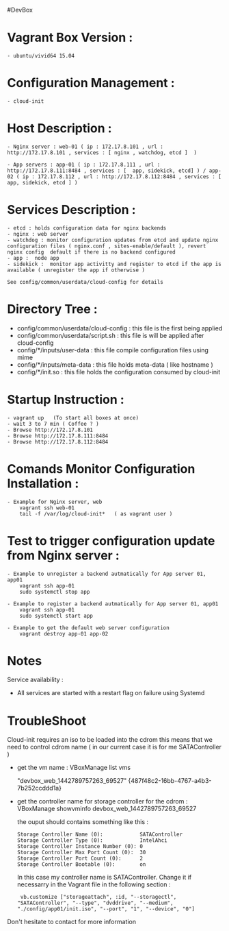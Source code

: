 #DevBox

# Vagrant Box Version : 

    - ubuntu/vivid64 15.04  

# Configuration Management : 

    - cloud-init

# Host Description :

    - Nginx server : web-01 ( ip : 172.17.8.101 , url : http://172.17.8.101 , services : [ nginx , watchdog, etcd ]  )

    - App servers : app-01 ( ip : 172.17.8.111 , url : http://172.17.8.111:8484 , services : [  app, sidekick, etcd] ) / app-02 ( ip : 172.17.8.112 , url : http://172.17.8.112:8484 , services : [  app, sidekick, etcd ] )

#  Services Description :

	- etcd : holds configuration data for nginx backends
	- nginx : web server
	- watchdog : monitor configuration updates from etcd and update nginx configuration files ( nginx.conf , sites-enable/default ), revert nginx config  default if there is no backend configured
	- app :  node app  
	- sidekick :  monitor app activitty and register to etcd if the app is available ( unregister the app if otherwise )

	See config/common/userdata/cloud-config for details 

#  Directory Tree :
  
   - config/common/userdata/cloud-config  : this file is the first being applied 
   - config/common/userdata/script.sh     : this file is will be applied after cloud-config 
   - config/*/inputs/user-data            : this file compile configuration files using mime 
   - config/*/inputs/meta-data            : this file holds meta-data ( like hostname )
   - config/*/init.so                     : this file holds the configuration consumed by cloud-init  

# Startup Instruction :
	
	- vagrant up   (To start all boxes at once)
	- wait 3 to 7 min ( Coffee ? )
	- Browse http://172.17.8.101 
	- Browse http://172.17.8.111:8484 
	- Browse http://172.17.8.112:8484 

# Comands Monitor Configuration Installation :
	
	- Example for Nginx server, web 
		vagrant ssh web-01
		tail -f /var/log/cloud-init*   ( as vagrant user )

# Test to trigger configuration update from Nginx server  :

	- Example to unregister a backend autmatically for App server 01, app01 
		vagrant ssh app-01 
		sudo systemctl stop app 

	- Example to register a backend autmatically for App server 01, app01 
		vagrant ssh app-01 
		sudo systemctl start app

	- Example to get the default web server configuration
		vagrant destroy app-01 app-02

	

# Notes 

Service availability : 
  - All services are started with a restart flag on failure using Systemd


# TroubleShoot 

  Cloud-init requires an iso to be loaded into the cdrom this means that we need to control cdrom name ( in our current case it is for me SATAController )

  - get the vm name : 
     VBoxManage list vms 

       "devbox_web_1442789757263_69527" {487f48c2-16bb-4767-a4b3-7b252ccddd1a}

  - get the controller name for storage controller for the cdrom : 
      VBoxManage showvminfo devbox_web_1442789757263_69527

      the ouput should contains something like this :

        Storage Controller Name (0):            SATAController
		Storage Controller Type (0):            IntelAhci
		Storage Controller Instance Number (0): 0
		Storage Controller Max Port Count (0):  30
		Storage Controller Port Count (0):      2
		Storage Controller Bootable (0):        on


 	In this case my controller name is SATAController. Change it if necessarry in the Vagrant file in the following section : 

 	     vb.customize ["storageattach", :id, "--storagectl", "SATAController", "--type", "dvddrive", "--medium", "./config/app01/init.iso", "--port", "1", "--device", "0"]


Don't hesitate to contact for more information





